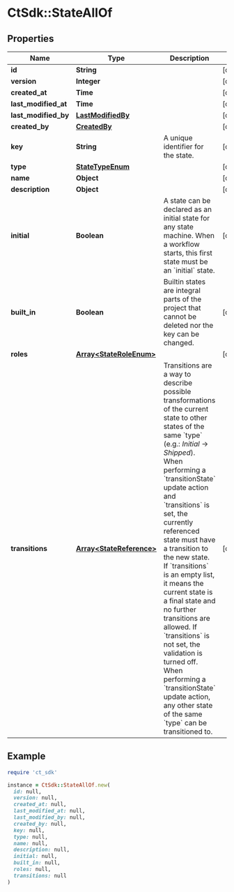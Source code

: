# CtSdk::StateAllOf

## Properties

| Name | Type | Description | Notes |
| ---- | ---- | ----------- | ----- |
| **id** | **String** |  | [optional] |
| **version** | **Integer** |  | [optional] |
| **created_at** | **Time** |  | [optional] |
| **last_modified_at** | **Time** |  | [optional] |
| **last_modified_by** | [**LastModifiedBy**](LastModifiedBy.md) |  | [optional] |
| **created_by** | [**CreatedBy**](CreatedBy.md) |  | [optional] |
| **key** | **String** | A unique identifier for the state. | [optional] |
| **type** | [**StateTypeEnum**](StateTypeEnum.md) |  | [optional] |
| **name** | **Object** |  | [optional] |
| **description** | **Object** |  | [optional] |
| **initial** | **Boolean** | A state can be declared as an initial state for any state machine. When a workflow starts, this first state must be an &#x60;initial&#x60; state. | [optional] |
| **built_in** | **Boolean** | Builtin states are integral parts of the project that cannot be deleted nor the key can be changed. | [optional] |
| **roles** | [**Array&lt;StateRoleEnum&gt;**](StateRoleEnum.md) |  | [optional] |
| **transitions** | [**Array&lt;StateReference&gt;**](StateReference.md) | Transitions are a way to describe possible transformations of the current state to other states of the same &#x60;type&#x60; (e.g.: _Initial_ -&gt; _Shipped_). When performing a &#x60;transitionState&#x60; update action and &#x60;transitions&#x60; is set, the currently referenced state must have a transition to the new state. If &#x60;transitions&#x60; is an empty list, it means the current state is a final state and no further transitions are allowed. If &#x60;transitions&#x60; is not set, the validation is turned off. When performing a &#x60;transitionState&#x60; update action, any other state of the same &#x60;type&#x60; can be transitioned to. | [optional] |

## Example

```ruby
require 'ct_sdk'

instance = CtSdk::StateAllOf.new(
  id: null,
  version: null,
  created_at: null,
  last_modified_at: null,
  last_modified_by: null,
  created_by: null,
  key: null,
  type: null,
  name: null,
  description: null,
  initial: null,
  built_in: null,
  roles: null,
  transitions: null
)
```

